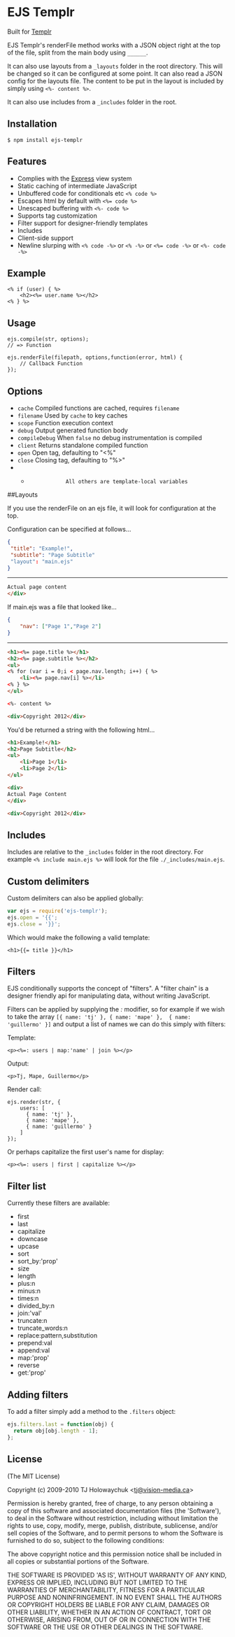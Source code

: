 # EJS Templr

Built for [Templr](https://github.com/simontabor/templr)

EJS Templr's renderFile method works with a JSON object right at the top of the file, split from the main body using `______`.

It can also use layouts from a `_layouts` folder in the root directory. This will be changed so it can be configured at some point. It can also read a JSON config for the layouts file. The content to be put in the layout is included by simply using `<%- content %>`.

It can also use includes from a `_includes` folder in the root.

## Installation

    $ npm install ejs-templr

## Features

  * Complies with the [Express](http://expressjs.com) view system
  * Static caching of intermediate JavaScript
  * Unbuffered code for conditionals etc `<% code %>`
  * Escapes html by default with `<%= code %>`
  * Unescaped buffering with `<%- code %>`
  * Supports tag customization
  * Filter support for designer-friendly templates
  * Includes
  * Client-side support
  * Newline slurping with `<% code -%>` or `<% -%>` or `<%= code -%>` or `<%- code -%>`

## Example

    <% if (user) { %>
	    <h2><%= user.name %></h2>
    <% } %>

## Usage

    ejs.compile(str, options);
    // => Function

    ejs.renderFile(filepath, options,function(error, html) {
    	// Callback Function
    });

## Options

  - `cache`           Compiled functions are cached, requires `filename`
  - `filename`        Used by `cache` to key caches
  - `scope`           Function execution context
  - `debug`           Output generated function body
  - `compileDebug`    When `false` no debug instrumentation is compiled
  - `client`          Returns standalone compiled function
  - `open`            Open tag, defaulting to "<%"
  - `close`           Closing tag, defaulting to "%>"
  - *                 All others are template-local variables

##Layouts

If you use the renderFile on an ejs file, it will look for configuration at the top.

Configuration can be specified at follows…

```json
{
 "title": "Example!",
 "subtitle": "Page Subtitle"
 "layout": "main.ejs"
}
```
______
```html <div>
Actual page content
</div>
```

If main.ejs was a file that looked like…
```json
{
	"nav": ["Page 1","Page 2"]
}
```
______
```html
<h1><%= page.title %></h1>
<h2><%= page.subtitle %></h2>
<ul>
<% for (var i = 0;i < page.nav.length; i++) { %>
	<li><%= page.nav[i] %></li>
<% } %>
</ul>

<%- content %>

<div>Copyright 2012</div>
```

You'd be returned a string with the following html…
```html
<h1>Example!</h1>
<h2>Page Subtitle</h2>
<ul>
	<li>Page 1</li>
	<li>Page 2</li>
</ul>

<div>
Actual Page Content
</div>

<div>Copyright 2012</div>
```


## Includes

 Includes are relative to the `_includes` folder in the root directory. For example `<% include main.ejs %>` will look for the file `./_includes/main.ejs`.
 
 
## Custom delimiters

Custom delimiters can also be applied globally:

```javascript
var ejs = require('ejs-templr');
ejs.open = '{{';
ejs.close = '}}';
```

Which would make the following a valid template:

    <h1>{{= title }}</h1>

## Filters

EJS conditionally supports the concept of "filters". A "filter chain"
is a designer friendly api for manipulating data, without writing JavaScript.

Filters can be applied by supplying the _:_ modifier, so for example if we wish to take the array `[{ name: 'tj' }, { name: 'mape' },  { name: 'guillermo' }]` and output a list of names we can do this simply with filters:

Template:

    <p><%=: users | map:'name' | join %></p>

Output:

    <p>Tj, Mape, Guillermo</p>

Render call:

    ejs.render(str, {
        users: [
          { name: 'tj' },
          { name: 'mape' },
          { name: 'guillermo' }
        ]
    });

Or perhaps capitalize the first user's name for display:

    <p><%=: users | first | capitalize %></p>

## Filter list

Currently these filters are available:

  - first
  - last
  - capitalize
  - downcase
  - upcase
  - sort
  - sort_by:'prop'
  - size
  - length
  - plus:n
  - minus:n
  - times:n
  - divided_by:n
  - join:'val'
  - truncate:n
  - truncate_words:n
  - replace:pattern,substitution
  - prepend:val
  - append:val
  - map:'prop'
  - reverse
  - get:'prop'

## Adding filters

 To add a filter simply add a method to the `.filters` object:
 
```js
ejs.filters.last = function(obj) {
  return obj[obj.length - 1];
};
```

## License 

(The MIT License)

Copyright (c) 2009-2010 TJ Holowaychuk &lt;tj@vision-media.ca&gt;

Permission is hereby granted, free of charge, to any person obtaining
a copy of this software and associated documentation files (the
'Software'), to deal in the Software without restriction, including
without limitation the rights to use, copy, modify, merge, publish,
distribute, sublicense, and/or sell copies of the Software, and to
permit persons to whom the Software is furnished to do so, subject to
the following conditions:

The above copyright notice and this permission notice shall be
included in all copies or substantial portions of the Software.

THE SOFTWARE IS PROVIDED 'AS IS', WITHOUT WARRANTY OF ANY KIND,
EXPRESS OR IMPLIED, INCLUDING BUT NOT LIMITED TO THE WARRANTIES OF
MERCHANTABILITY, FITNESS FOR A PARTICULAR PURPOSE AND NONINFRINGEMENT.
IN NO EVENT SHALL THE AUTHORS OR COPYRIGHT HOLDERS BE LIABLE FOR ANY
CLAIM, DAMAGES OR OTHER LIABILITY, WHETHER IN AN ACTION OF CONTRACT,
TORT OR OTHERWISE, ARISING FROM, OUT OF OR IN CONNECTION WITH THE
SOFTWARE OR THE USE OR OTHER DEALINGS IN THE SOFTWARE.
